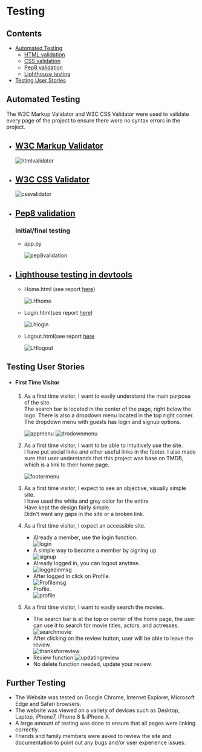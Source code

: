 # Testing

## Contents 
   - [Automated Testing](#automated-testing)
      * [HTML validation](#w3c-markup-validator)
      * [CSS validation](#w3c-css-validator)
      * [Pep8 validation](#pep8-validation)
      * [Lighthouse testing](#lighthouse-testing-in-devtools)
   - [Testing User Stories](#testing-user-stories)
   

## Automated Testing

The W3C Markup Validator and W3C CSS Validator were used to validate every page of the project to ensure there were no syntax errors in the project.

-   ## [W3C Markup Validator](https://validator.w3.org/) 

      ![htmlvalidator](https://user-images.githubusercontent.com/76841050/163257408-b9813057-2468-40cf-864b-5c216872c7b3.png)

-   ## [W3C CSS Validator](https://jigsaw.w3.org/css-validator/#validate_by_input) 
    
    
      ![cssvalidator](https://user-images.githubusercontent.com/76841050/163257648-0c511620-c2d3-4a33-b8fa-cbd44b352730.png)


-   ## [Pep8 validation](http://pep8online.com/) 
    
    ### Initial/final testing
  
    - app.py 

      ![pep8validation](https://user-images.githubusercontent.com/76841050/163257632-5d5906e3-1f21-47bf-9608-daaff230158b.png)

    
-   ## [Lighthouse testing in devtools](https://chrome.google.com/webstore/detail/lighthouse/blipmdconlkpinefehnmjammfjpmpbjk?hl=en) 
       
  
     + Home.html (see report [here](app\static\tests\LHhome.png))

       ![LHhome](https://user-images.githubusercontent.com/76841050/163257658-7e378204-899a-46e2-ba90-5c2e3616fac8.png)

     + Login.html(see report [here](app\static\tests\Lhlogin.png))

       ![Lhlogin](https://user-images.githubusercontent.com/76841050/163257661-3010e65f-e6bf-4f9e-99f8-20846ac2c8e8.png)
     
     + Logout.html(see report [here](app\static\tests\LHlogout.png)

       ![LHlogout](https://user-images.githubusercontent.com/76841050/163257624-edc81ac2-b956-4a9c-ad18-46cb389382f3.png)

      
    
## Testing User Stories 

   - #### First Time Visitor 

      1. As a first time visitor, I want to easily understand the main purpose of the site.<br>
        The search bar is located in the center of the page, right below the logo. There is also a dropdown menu located in the top right corner. The dropdown menu with guests has login and signup options. 

         ![appmenu](https://user-images.githubusercontent.com/76841050/163257646-a3434974-42a1-4498-b4b0-f8613e89fca3.png)
         ![drodownmenu](https://user-images.githubusercontent.com/76841050/163257650-f7f51d8a-23e4-4e34-82d0-e3374f56e214.png)

         
      2. As a first time visitor, I want to be able to intuitively use the site.<br>
         I have put social links and other useful links in the footer. I also made sure that user understands that this project was base on TMDB, which is a link to their home page.

         ![footermenu](https://user-images.githubusercontent.com/76841050/163257654-47218c2a-d204-4fdf-abfb-282c4b9a9f1c.png)


      3. As a first time visitor, I expect to see an objective, visually simple site.<br>
         I have used the white and grey color for the entire<br> Have kept the design fairly simple.<br> Didn't want any gaps in the site or a broken link.

         
      4. As a first time visitor, I expect an accessible site.<br>
         
               
         * Already a member, use the login function.<br>
         ![login](https://user-images.githubusercontent.com/76841050/163257628-b9a9c2ca-a874-4726-a667-4f293e3e0f97.png)
         * A simple way to  become a member by signing up.<br>
         ![signup](https://user-images.githubusercontent.com/76841050/163257643-dd7ebde0-69f6-48aa-8a4e-57ae05485909.png)
         * Already logged in, you can logout anytime.<br>
         ![loggedinmsg](https://user-images.githubusercontent.com/76841050/163257626-7323a36b-0d02-40b7-968e-f2f416b82649.png)
         * After logged in click on Profile.<br>
         ![Profilemsg](https://user-images.githubusercontent.com/76841050/163257638-82ce3a2e-6714-4745-b529-6c3a51c03137.png)
         * Profile.<br>
         ![profile](https://user-images.githubusercontent.com/76841050/163257635-7cd5a24e-7684-45a5-80f1-b31f03e22ec3.png)
         

      6. As a first time visitor, I want to easily search the movies.<br>
         
         
         * The search bar is at the top or center of the home page, the user can use it to search for movie titles, actors, and actresses.<br>
         ![searchmovie](https://user-images.githubusercontent.com/76841050/163257642-d33d4884-4a39-4c17-aa57-ad7956cfce00.png)
         * After clicking on the review button, user will be able to leave the review.<br>
         ![thanksforreview](https://user-images.githubusercontent.com/76841050/163257644-9d8359a8-daf9-4bae-875e-cf02a2d37547.png)
         * Review function 
         ![updatingreview](https://user-images.githubusercontent.com/76841050/163257645-11337f06-3d76-4f07-9b30-a3314eb9e1e0.png)
         * No delete function needed, update your review.<br>
     
## Further Testing

* The Website was tested on Google Chrome, Internet Explorer, Microsoft Edge and Safari browsers.
* The website was viewed on a variety of devices such as Desktop, Laptop, iPhone7, iPhone 8 & iPhone X.
* A large amount of testing was done to ensure that all pages were linking correctly.
* Friends and family members were asked to review the site and documentation to point out any bugs and/or user experience issues.